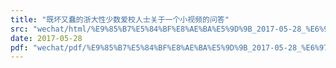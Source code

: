 ```yaml
---
title: "既坏又蠢的浙大性少数爱校人士关于一个小视频的问答"
src: "wechat/html/%E9%85%B7%E5%84%BF%E8%AE%BA%E5%9D%9B_2017-05-28_%E6%97%A2%E5%9D%8F%E5%8F%88%E8%A0%A2%E7%9A%84%E6%B5%99%E5%A4%A7%E6%80%A7%E5%B0%91%E6%95%B0%E7%88%B1%E6%A0%A1%E4%BA%BA%E5%A3%AB%E5%85%B3%E4%BA%8E%E4%B8%80%E4%B8%AA%E5%B0%8F%E8%A7%86%E9%A2%91%E7%9A%84%E9%97%AE%E7%AD%94.html"
date: 2017-05-28
pdf: "wechat/pdf/%E9%85%B7%E5%84%BF%E8%AE%BA%E5%9D%9B_2017-05-28_%E6%97%A2%E5%9D%8F%E5%8F%88%E8%A0%A2%E7%9A%84%E6%B5%99%E5%A4%A7%E6%80%A7%E5%B0%91%E6%95%B0%E7%88%B1%E6%A0%A1%E4%BA%BA%E5%A3%AB%E5%85%B3%E4%BA%8E%E4%B8%80%E4%B8%AA%E5%B0%8F%E8%A7%86%E9%A2%91%E7%9A%84%E9%97%AE%E7%AD%94.pdf"
---
```

